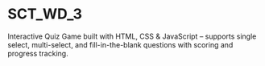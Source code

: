 # SCT_WD_3
Interactive Quiz Game built with HTML, CSS &amp; JavaScript – supports single select, multi-select, and fill-in-the-blank questions with scoring and progress tracking.
